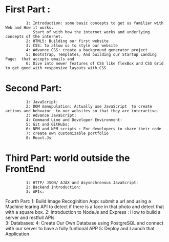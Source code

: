 # First Part :
             1: Introduction: some basic concepts to get us familiar with Web and How it works.
                Start of with how the internet works and underlying concepts of the internet.
             2: HTML5: Building our first website
             3: CSS: to allow us to style our website
             4: Advance CSS: create a background generator project
             5: Bootstrap, Templates, And building our Startup Landing Page:  that accepts emails and 
             6: Dive into newer features of CSS like flexBox and CSS Grid to get good with responsive layouts with CSS
            
# Second Part:    
             1: JavaScript: 
             2: DOM manupulation: Actually use JavaScript  to create actions and behvaior  to our websites so that they are interactive. 
             3: Advance JavaScript:
             4: Command Line and Developer Environment:
             5: Git and GitHubs:
             6: NPM and NPM scripts : For developers to share their code
             7: create own customizable portfolio 
             8: React.Js

# Third Part: world outside the FrontEnd
             1: HTTP/ JSON/ AJAX and Asysnchronous JavaScript:
             2: Backend Introduction:
             3: APIs:

Fourth Part:
             1: Build Image Recoginition App: submit a url and using a Machine learing API to detect if there is a face  in that  photo  and detect that with a square box.
             2: Introduction to NodeJs and Express : How to build a server and restfull APIs  
             3: Databases:
             4: Create Our Own Database using PostgreSQL and connect with our server to have a fully funtional APP 
            5: Deploy and Launch that Application



